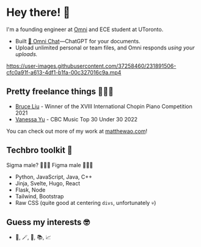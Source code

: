 # Hey there! 👋
I'm a founding engineer at [Omni](https://omnilabs.ai/) and ECE student at UToronto.

- Built [💬 Omni Chat](https://omnilabs.ai/chat)—ChatGPT for your documents. 
- Upload unlimited personal or team files, and Omni responds *using your uploads.*


https://user-images.githubusercontent.com/37258460/231891506-cfc0a91f-a613-4df1-b1fa-00c327016c9a.mp4


## Pretty freelance things 🧑🏻‍💻

- [Bruce Liu](https://bruceliu.matthewao.com) - Winner of the XVIII International
Chopin Piano Competition 2021 
- [Vanessa Yu](https://vanessayu.com) - CBC Music Top 30 Under 30 2022

You can check out more of my work at [matthewao.com](https://matthewao.com)!

## Techbro toolkit 💼

Sigma male? 🙅🏻‍♂️ Figma male 🙋🏻‍♂️ 

- Python, JavaScript, Java, C++
- Jinja, Svelte, Hugo, React
- Flask, Node
- Tailwind, Bootstrap
- Raw CSS (quite good at centering `divs`, unfortunately 💀)

## Guess my interests 🤓

- 🎹, 🪄, 🤸, 📚, 📈 

